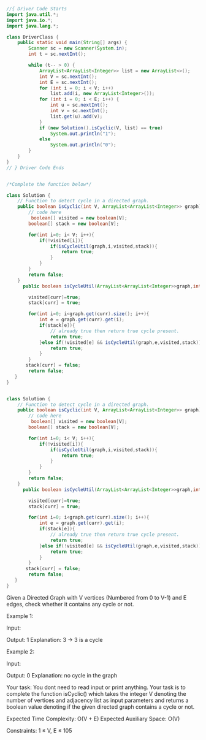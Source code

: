 ```java
//{ Driver Code Starts
import java.util.*;
import java.io.*;
import java.lang.*;

class DriverClass {
    public static void main(String[] args) {
        Scanner sc = new Scanner(System.in);
        int t = sc.nextInt();

        while (t-- > 0) {
            ArrayList<ArrayList<Integer>> list = new ArrayList<>();
            int V = sc.nextInt();
            int E = sc.nextInt();
            for (int i = 0; i < V; i++)
                list.add(i, new ArrayList<Integer>());
            for (int i = 0; i < E; i++) {
                int u = sc.nextInt();
                int v = sc.nextInt();
                list.get(u).add(v);
            }
            if (new Solution().isCyclic(V, list) == true)
                System.out.println("1");
            else
                System.out.println("0");
        }
    }
}
// } Driver Code Ends


/*Complete the function below*/

class Solution {
    // Function to detect cycle in a directed graph.
    public boolean isCyclic(int V, ArrayList<ArrayList<Integer>> graph) {
        // code here
         boolean[] visited = new boolean[V];
        boolean[] stack = new boolean[V];

        for(int i=0; i< V; i++){
            if(!visited[i]){
                if(isCycleUtil(graph,i,visited,stack)){
                    return true;
                }
            }
        }
        return false;
    }
      public boolean isCycleUtil(ArrayList<ArrayList<Integer>>graph,int curr , boolean[] visited, boolean[] stack){

        visited[curr]=true;
        stack[curr] = true;

        for(int i=0; i<graph.get(curr).size(); i++){
            int e = graph.get(curr).get(i);
            if(stack[e]){
                // already true then return true cycle present.
                return true;
            }else if(!visited[e] && isCycleUtil(graph,e,visited,stack)){
                return true;
            }
        }
       stack[curr] = false;
        return false;
   }
}

```


```java

class Solution {
    // Function to detect cycle in a directed graph.
    public boolean isCyclic(int V, ArrayList<ArrayList<Integer>> graph) {
        // code here
         boolean[] visited = new boolean[V];
        boolean[] stack = new boolean[V];

        for(int i=0; i< V; i++){
            if(!visited[i]){
                if(isCycleUtil(graph,i,visited,stack)){
                    return true;
                }
            }
        }
        return false;
    }
      public boolean isCycleUtil(ArrayList<ArrayList<Integer>>graph,int curr , boolean[] visited, boolean[] stack){

        visited[curr]=true;
        stack[curr] = true;

        for(int i=0; i<graph.get(curr).size(); i++){
            int e = graph.get(curr).get(i);
            if(stack[e]){
                // already true then return true cycle present.
                return true;
            }else if(!visited[e] && isCycleUtil(graph,e,visited,stack)){
                return true;
            }
        }
       stack[curr] = false;
        return false;
   }
}
```


Given a Directed Graph with V vertices (Numbered from 0 to V-1) and E edges, check whether it contains any cycle or not.


Example 1:

Input:



Output: 1
Explanation: 3 -> 3 is a cycle

Example 2:

Input:


Output: 0
Explanation: no cycle in the graph

Your task:
You dont need to read input or print anything. Your task is to complete the function isCyclic() which takes the integer V denoting the number of vertices and adjacency list as input parameters and returns a boolean value denoting if the given directed graph contains a cycle or not.


Expected Time Complexity: O(V + E)
Expected Auxiliary Space: O(V)


Constraints:
1 ≤ V, E ≤ 105